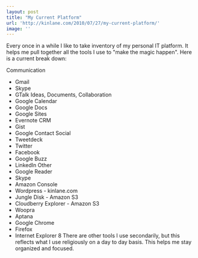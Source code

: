```yaml
---
layout: post
title: "My Current Platform"
url: 'http://kinlane.com/2010/07/27/my-current-platform/'
image: ''
---
```


Every once in a while I like to take inventory of my personal IT platform. It helps me pull together all the tools I use to "make the magic happen". Here is a current break down:

Communication

  * Gmail
  * Skype
  * GTalk
Ideas, Documents, Collaboration
  * Google Calendar
  * Google Docs
  * Google Sites
  * Evernote
CRM
  * Gist
  * Google Contact
Social
  * Tweetdeck
  * Twitter
  * Facebook
  * Google Buzz
  * LinkedIn
Other
  * Google Reader
  * Skype
  * Amazon Console
  * Wordpress - kinlane.com
  * Jungle Disk - Amazon S3
  * Cloudberry Explorer - Amazon S3
  * Woopra
  * Aptana
  * Google Chrome
  * Firefox
  * Internet Explorer 8
There are other tools I use secondarily, but this reflects what I use religiously on a day to day basis. This helps me stay organized and focused.